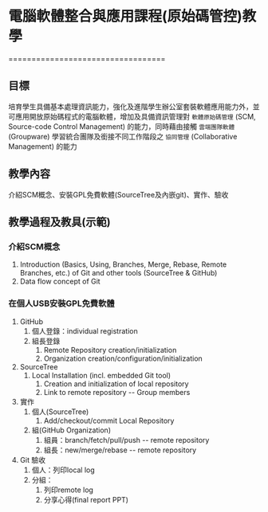 # 電腦軟體整合與應用課程(原始碼管控)教學
==================================
## 目標
培育學生具備基本處理資訊能力，強化及進階學生辦公室套裝軟體應用能力外，並可應用開放原始碼程式的電腦軟體，增加及具備資訊管理對 `軟體原始碼管理` (SCM, Source-code Control Management) 的能力，同時藉由接觸 `雲端團隊軟體` (Groupware) 學習統合團隊及銜接不同工作階段之 `協同管理` (Collaborative Management) 的能力

## 教學內容
介紹SCM概念、安裝GPL免費軟體(SourceTree及內嵌git)、實作、驗收

## 教學過程及教具(示範)
### 介紹SCM概念
1. Introduction (Basics, Using, Branches, Merge, Rebase, Remote Branches, etc.) of Git and other tools (SourceTree & GitHub)
2. Data flow concept of Git
### 在個人USB安裝GPL免費軟體
1. GitHub
	1. 個人登錄：individual registration
	2. 組長登錄
		1. Remote Repository creation/initialization
		2. Organization creation/configuration/initialization 
2. SourceTree
	1. Local Installation (incl. embedded Git tool)
		1. Creation and initialization of local repository
		2. Link to remote repository -- Group members
3. 實作
	1. 個人(SourceTree)
		1. Add/checkout/commit Local Repository
	2. 組(GitHub Organization)
		1. 組員：branch/fetch/pull/push -- remote repository
		2. 組長：new/merge/rebase -- remote repository
4. Git 驗收
	1. 個人：列印local log
	2. 分組：
		1. 列印remote log
		2. 分享心得(final report PPT)